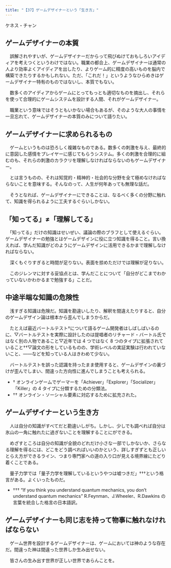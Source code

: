 ```yaml
---
title: "【37】ゲームデザイナーという「生き方」"
---
```



ケネス・チャン


## ゲームデザイナーの本質

　誤解されやすいが、ゲームデザイナーだからって飛びぬけておもしろいアイディアを考えつくというわけではない。職業の都合上、ゲームデザイナーは通常の人より効率よくアイディアを出したり、よりゲーム的に精度の高いものを脳内で構築できたりするかもしれない。ただ、「これだ！」というようなひらめきはゲームデザイナー特有のものではないし、本質でもない。

　数多くのアイディアからゲームにとってもっとも適切なものを摘出し、それらを使って合理的にゲームシステムを設計する人間、それがゲームデザイナー。

　職業という意味ではそうともいかない場合もあるが、そのような大人の事情を一旦忘れて、ゲームデザイナーの本質のみについて語りたい。

## ゲームデザイナーに求められるもの

　ゲームというものは恐ろしく複雑なものである。数多くの刺激を与え、最終的に意図した感情をプレイヤーに感じてもらうシステム。多くの刺激を合理的に組むのも、それらの刺激のカラクリを理解しなければならないのもゲームデザイナー。

　とは言うものの、それは知覚的・精神的・社会的な分野を全て極めなければならないことを意味する。そんなのって、人生が何年あっても無理な話だ。

　そうとなれば、ゲームデザイナーにできることは、なるべく多くの分野に触れて、知識を得られるように工夫するぐらいしかない。

## 「知ってる」≠「理解してる」

　「知ってる」だけの知識はせいぜい、議論の際のブラフとして使えるぐらい。ゲームデザイナーの勉強とはゲームデザインに役に立つ知識を得ること。言い換えれば、学んだ知識がどのようにゲームデザインに活用できるかまで理解しなければならない。

　深くもぐりすぎると時間が足りない。表面を掠めただけでは理解が足りない。

　このジレンマに対する妥協点とは、学んだことについて「自分がどこまでわかっていないかわかるまで勉強する」ことだ。

## 中途半端な知識の危険性

　浅すぎる知識は危険だ。知識を勘違いしたり、解釈を間違えたりすると、自分のゲームデザイン論は根本から歪んでしまうからだ。

　たとえば最近バートルテスト†について語るゲーム開発者はしばしばいるのに、▽バートルテストを実際に設計したのは提唱者のリチャード・バートル氏ではなく別の人物であること▽近年では 4 つではなく 8 つのタイプに拡張されていること††▽論文の形をしているものの、学術レベルの実証実験は行われていないこと、——などを知っている人はきわめて少ない。

　バートルテストを誤った認識を持ったまま使用すると、ゲームデザインの裏づけが歪んでしまい、間違った方向性に進んでしまうことも考えられる。

  - † オンラインゲームでゲーマーを「Achiever」「Explorer」「Socializer」「Killer」の 4 タイプに分類するための分類法。
  - †† オンライン・ソーシャル要素に対応するために拡充された。

## ゲームデザイナーという生き方

　人は自分の知識がすべてだと勘違いしがち。しかし、少しでも調べれば自分は氷山の一角に触れたに過ぎないことを理解することにができる。

　めざすところは自分の知識が全貌のどれだけ小さな一部でしかないか、さらなる理解を得るには、どこをどう調べればいいのかという、詳しすぎずとも正しいとらえ方ができるライン、つまり専門家への道の入り口が見える境界線にたどり着くことである。

　量子力学では「量子力学を理解しているというやつは嘘つきだ」†††という格言がある。よくいったものだ。

  - ††† “If you think you understand quantum mechanics, you don’t understand quantum mechanics” R.Feynman、J.Wheeler、R.Dawkins の言葉を統合した格言の日本語訳。

## ゲームデザイナーも同じ志を持って物事に触れなければならない

　ゲーム世界を設計するゲームデザイナーは、ゲームにおいては神のような存在だ。間違った神は間違った世界しか生み出せない。

　皆さんの生み出す世界が正しい世界であらんことを。
